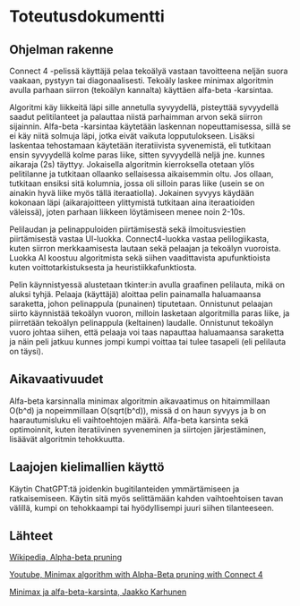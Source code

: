 # Toteutusdokumentti

## Ohjelman rakenne

Connect 4 -pelissä käyttäjä pelaa tekoälyä vastaan tavoitteena neljän suora vaakaan, pystyyn tai diagonaalisesti. Tekoäly laskee minimax algoritmin avulla parhaan siirron (tekoälyn kannalta) käyttäen alfa-beta -karsintaa.

Algoritmi käy liikkeitä läpi sille annetulla syvyydellä, pisteyttää syvyydellä saadut pelitilanteet ja palauttaa niistä parhaimman arvon sekä siirron sijainnin. Alfa-beta -karsintaa käytetään laskennan nopeuttamisessa, sillä se ei käy niitä solmuja läpi, jotka eivät vaikuta lopputulokseen. Lisäksi laskentaa tehostamaan käytetään iteratiivista syvenemistä, eli tutkitaan ensin syvyydellä kolme paras liike, sitten syvyydellä neljä jne. kunnes aikaraja (2s) täyttyy. Jokaisella algoritmin kierroksella otetaan ylös pelitilanne ja tutkitaan ollaanko sellaisessa aikaisemmin oltu. Jos ollaan, tutkitaan ensiksi sitä kolumnia, jossa oli silloin paras liike (usein se on ainakin hyvä liike myös tällä iteraatiolla). Jokainen syvyys käydään kokonaan läpi (aikarajoitteen ylittymistä tutkitaan aina iteraatioiden väleissä), joten parhaan liikkeen löytämiseen menee noin 2-10s.

Pelilaudan ja pelinappuloiden piirtämisestä sekä ilmoitusviestien piirtämisestä vastaa UI-luokka. Connect4-luokka vastaa pelilogiikasta, kuten siirron merkkaamisesta lautaan sekä pelaajan ja tekoälyn vuoroista. Luokka AI koostuu algoritmista sekä siihen vaadittavista apufunktioista kuten voittotarkistuksesta ja heuristiikkafunktiosta.

Pelin käynnistyessä alustetaan tkinter:in avulla graafinen pelilauta, mikä on aluksi tyhjä. Pelaaja (käyttäjä) aloittaa pelin painamalla haluamaansa saraketta, johon pelinappula (punainen) tiputetaan. Onnistunut pelaajan siirto käynnistää tekoälyn vuoron, milloin lasketaan algoritmilla paras liike, ja piirretään tekoälyn pelinappula (keltainen) laudalle. Onnistunut tekoälyn vuoro johtaa siihen, että pelaaja voi taas napauttaa haluamaansa saraketta ja näin peli jatkuu kunnes jompi kumpi voittaa tai tulee tasapeli (eli pelilauta on täysi).

## Aikavaativuudet

Alfa-beta karsinnalla minimax algoritmin aikavaatimus on hitaimmillaan O(b^d) ja nopeimmillaan O(sqrt(b^d)), missä d on haun syvyys ja b on haarautumisluku eli vaihtoehtojen määrä. Alfa-beta karsinta sekä optimoinnit, kuten iteratiivinen syveneminen ja siirtojen järjestäminen, lisäävät algoritmin tehokkuutta.

## Laajojen kielimallien käyttö

Käytin ChatGPT:tä joidenkin bugitilanteiden ymmärtämiseen ja ratkaisemiseen. Käytin sitä myös selittämään kahden vaihtoehtoisen tavan välillä, kumpi on tehokkaampi tai hyödyllisempi juuri siihen tilanteeseen.

## Lähteet

[Wikipedia, Alpha-beta pruning](https://en.wikipedia.org/wiki/Alpha%E2%80%93beta_pruning)

[Youtube, Minimax algorithm with Alpha-Beta pruning with Connect 4](https://www.youtube.com/watch?v=DV5d31z1xTI&list=WL&index=1&t=196s)

[Minimax ja alfa-beta-karsinta, Jaakko Karhunen](https://jyx.jyu.fi/bitstreams/991dbfe7-5ba5-4c0e-9c8d-5ad4fc2022e7/download)
